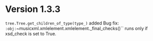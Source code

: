 # Version 1.3.3

``tree.Tree.get_children_of_type(type_)`` added
Bug fix: `:obj:`~musicxml.xmlelement.xmlelement._final_checks()`` runs only if xsd_check is set to True.
